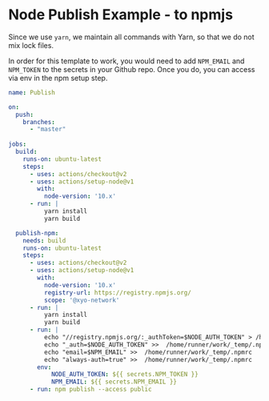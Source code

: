 # Node Publish Example - to npmjs

Since we use `yarn`, we maintain all commands with Yarn, so that we do not mix lock files. 

In order for this template to work, you would need to add `NPM_EMAIL` and `NPM_TOKEN` to the secrets in your Github repo. Once you do, you can access via env in the npm setup step. 

``` yaml
name: Publish

on: 
  push: 
    branches: 
      - "master"
  
jobs:
  build:
    runs-on: ubuntu-latest
    steps:
      - uses: actions/checkout@v2
      - uses: actions/setup-node@v1
        with: 
          node-version: '10.x'
      - run: |
          yarn install 
          yarn build

  publish-npm:
    needs: build
    runs-on: ubuntu-latest
    steps:
      - uses: actions/checkout@v2
      - uses: actions/setup-node@v1
        with: 
          node-version: '10.x'
          registry-url: https://registry.npmjs.org/
          scope: '@xyo-network'
      - run: |
          yarn install 
          yarn build
      - run: |
          echo "//registry.npmjs.org/:_authToken=$NODE_AUTH_TOKEN" > /home/runner/work/_temp/.npmrc
          echo "_auth=$NODE_AUTH_TOKEN" >>  /home/runner/work/_temp/.npmrc
          echo "email=$NPM_EMAIL" >>  /home/runner/work/_temp/.npmrc
          echo "always-auth=true" >>  /home/runner/work/_temp/.npmrc
        env:
            NODE_AUTH_TOKEN: ${{ secrets.NPM_TOKEN }}
            NPM_EMAIL: ${{ secrets.NPM_EMAIL }}
      - run: npm publish --access public

```